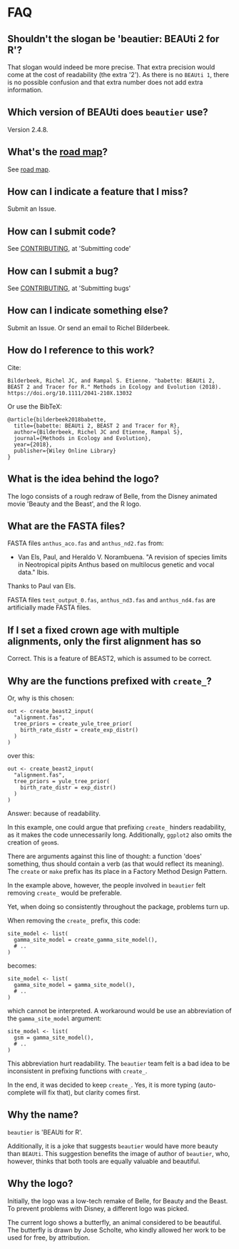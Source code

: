 # FAQ

## Shouldn't the slogan be 'beautier: BEAUti 2 for R'?

That slogan would indeed be more precise. That
extra precision would come at the cost of 
readability (the extra '2'). As there is no `BEAUti 1`,
there is no possible confusion and that extra number 
does not add extra information.

## Which version of BEAUti does `beautier` use?

Version 2.4.8.

## What's the [road map](road_map.md)?

See [road map](road_map.md).

## How can I indicate a feature that I miss?

Submit an Issue.

## How can I submit code?

See [CONTRIBUTING](CONTRIBUTING.md), at 'Submitting code'

## How can I submit a bug?

See [CONTRIBUTING](CONTRIBUTING.md), at 'Submitting bugs' 

## How can I indicate something else?

Submit an Issue. Or send an email to Richel Bilderbeek.

## How do I reference to this work?

Cite:

```
Bilderbeek, Richel JC, and Rampal S. Etienne. "babette: BEAUti 2, BEAST 2 and Tracer for R." Methods in Ecology and Evolution (2018). https://doi.org/10.1111/2041-210X.13032
```

Or use the BibTeX:

```
@article{bilderbeek2018babette,
  title={babette: BEAUti 2, BEAST 2 and Tracer for R},
  author={Bilderbeek, Richel JC and Etienne, Rampal S},
  journal={Methods in Ecology and Evolution},
  year={2018},
  publisher={Wiley Online Library}
}
```

## What is the idea behind the logo?

The logo consists of a rough redraw of Belle, from the Disney animated
movie 'Beauty and the Beast', and the R logo. 

## What are the FASTA files?

FASTA files `anthus_aco.fas` and `anthus_nd2.fas` from:
 
 * Van Els, Paul, and Heraldo V. Norambuena. "A revision of species limits in Neotropical pipits Anthus based on multilocus genetic and vocal data." Ibis.

Thanks to Paul van Els.

FASTA files `test_output_0.fas`, `anthus_nd3.fas` and `anthus_nd4.fas`
are artificially made FASTA files. 

## If I set a fixed crown age with multiple alignments, only the first alignment has so

Correct. This is a feature of BEAST2, which is assumed to be correct. 

## Why are the functions prefixed with `create_`?

Or, why is this chosen:

```{r}
out <- create_beast2_input(
  "alignment.fas",
  tree_priors = create_yule_tree_prior(
    birth_rate_distr = create_exp_distr()    
  )
)
```

over this:

```{r}
out <- create_beast2_input(
  "alignment.fas",
  tree_priors = yule_tree_prior(
    birth_rate_distr = exp_distr()    
  )
)
```

Answer: because of readability. 

In this example, one could argue that prefixing `create_` 
hinders readability, as it makes the code unnecessarily
long. Additionally, `ggplot2` also omits the creation of `geom`s.

There are arguments against this line of thought: a function
'does' something, thus should contain a verb (as that would reflect its
meaning). The `create` or `make` prefix has its place in a Factory
Method Design Pattern. 

In the example above, however, the people involved in `beautier`
felt removing `create_` would be preferable. 

Yet, when doing so consistently throughout the package, problems
turn up.

When removing the `create_` prefix, this code:

```{r}
site_model <- list(
  gamma_site_model = create_gamma_site_model(),
  # ..
)
```

becomes:

```{r}
site_model <- list(
  gamma_site_model = gamma_site_model(),
  # ..
)
```

which cannot be interpreted. A workaround would be use an abbreviation
of the `gamma_site_model` argument:

```{r}
site_model <- list(
  gsm = gamma_site_model(),
  # ..
)
```

This abbreviation hurt readability. The `beautier` team felt is a
bad idea to be inconsistent in prefixing functions with `create_`.

In the end, it was decided to keep `create_`. Yes, it is more 
typing (auto-complete will fix that), but clarity comes first.

## Why the name?

`beautier` is 'BEAUti for R'. 

Additionally, it is a joke that suggests `beautier` would have more beauty than `BEAUti`.
This suggestion benefits the image of author of `beautier`, who, however, thinks that
both tools are equally valuable and beautiful.

## Why the logo?

Initially, the logo was a low-tech remake of Belle, for Beauty and the Beast. 
To prevent problems with Disney, a different logo was picked.

The current logo shows a butterfly, an animal considered to be beautiful.
The butterfly is drawn by Jose Scholte, who kindly allowed her work to
be used for free, by attribution.
